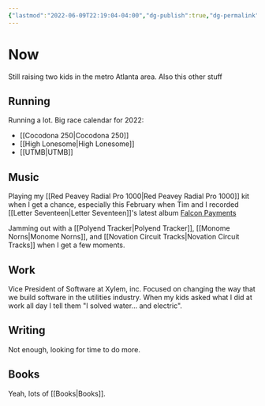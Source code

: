 ```yaml
---
{"lastmod":"2022-06-09T22:19:04-04:00","dg-publish":true,"dg-permalink":"now","date":"2022-04-13T21:31:28-04:00","permalink":"/now/","dgHomeLink":true,"dgPassFrontmatter":true}
---
```


# Now

Still raising two kids in the metro Atlanta area. Also this other stuff

## Running

Running a lot. Big race calendar for 2022:

- [[Cocodona 250|Cocodona 250]]
- [[High Lonesome|High Lonesome]]
- [[UTMB|UTMB]]

## Music

Playing my [[Red Peavey Radial Pro 1000|Red Peavey Radial Pro 1000]] kit when I get a chance, especially this February when Tim and I recorded [[Letter Seventeen|Letter Seventeen]]'s latest album [Falcon Payments](https://letterseventeen.bandcamp.com/album/falcon-payments)

Jamming out with a [[Polyend Tracker|Polyend Tracker]], [[Monome Norns|Monome Norns]], and [[Novation Circuit Tracks|Novation Circuit Tracks]] when I get a few moments.

## Work

Vice President of Software at Xylem, inc. Focused on changing the way that we build software in the utilities industry. When my kids asked what I did at work all day I tell them "I solved water... and electric".

## Writing

Not enough, looking for time to do more.

## Books

Yeah, lots of [[Books|Books]].
